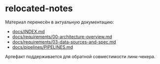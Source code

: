 # relocated-notes

Материал перенесён в актуальную документацию:

- [docs/INDEX.md](../docs/INDEX.md)
- [docs/requirements/00-architecture-overview.md](../docs/requirements/00-architecture-overview.md)
- [docs/requirements/03-data-sources-and-spec.md](../docs/requirements/03-data-sources-and-spec.md)
- [docs/pipelines/PIPELINES.md](../docs/pipelines/PIPELINES.md)

Артефакт поддерживается для обратной совместимости линк-чекера.
